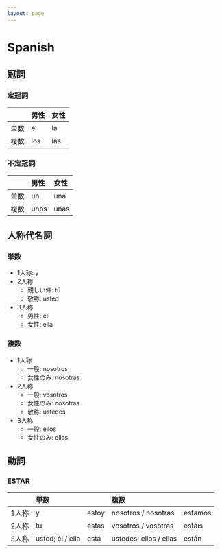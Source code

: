 ```yaml
---
layout: page
---
```


# Spanish

## 冠詞

### 定冠詞

| | 男性 | 女性 |
|:--|:--|:--|
| 単数 | el | la |
| 複数 | los | las |

### 不定冠詞

| | 男性 | 女性 |
|:--|:--|:--|
| 単数 | un | una |
| 複数 | unos | unas |

## 人称代名詞

### 単数

* 1人称: y
* 2人称
    * 親しい仲: tú
    * 敬称: usted
* 3人称
    * 男性: él
    * 女性: ella

### 複数

* 1人称
    * 一般: nosotros
    * 女性のみ: nosotras
* 2人称
    * 一般: vosotros
    * 女性のみ: cosotras
    * 敬称: ustedes
* 3人称
    * 一般: ellos
    * 女性のみ: ellas

## 動詞

### ESTAR

|  | 単数 |  | 複数  |  |
|:--|:--|:--|:--|:--|
| 1人称 | y | estoy | nosotros / nosotras | estamos |
| 2人称 | tú | estás | vosotros / vosotras | estáis |
| 3人称 | usted; él / ella | está | ustedes; ellos / ellas | están |


